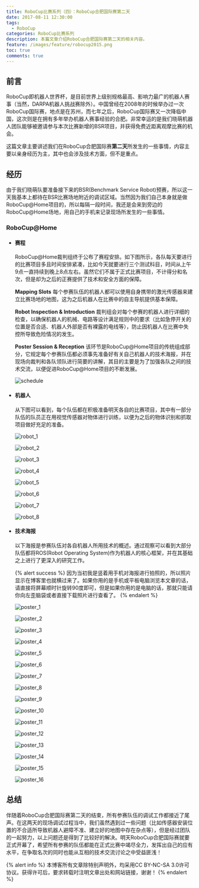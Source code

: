 ```yaml
---
title: RoboCup比赛系列（四）：RoboCup合肥国际赛第二天
date: 2017-08-11 12:30:00
tags:
  - RoboCup
categories: RoboCup比赛系列
description: 本篇文章介绍RoboCup合肥国际赛第二天的相关内容。
feature: /images/feature/robocup2015.png
toc: true
comments: true
---
```


## 前言

RoboCup即机器人世界杯，是目前世界上级别规格最高、影响力最广的机器人赛事（当然，DARPA机器人挑战赛除外）。中国曾经在2008年的时候举办过一次RoboCup国际赛，地点是在苏州，而七年之后，RoboCup国际赛又一次降临中国，这次则是在拥有多年举办机器人赛事经验的合肥。非常幸运的是我们晓萌机器人团队能够被邀请参与本次比赛新增的BSR项目，并获得免费近距离观摩比赛的机会。

这篇文章主要讲述我们在RoboCup合肥国际赛**第二天**所发生的一些事情，内容主要以亲身经历为主，其中也会涉及技术方面，但不是重点。

<!--more-->

## 经历

由于我们晓萌队要准备接下来的BSR(Benchmark Service Robot)预赛，所以这一天我基本上都待在BSR比赛场地附近的调试区域。当然因为我们自己本身就是做RoboCup@Home项目的，所以每隔一段时间，我还是会来到旁边的RoboCup@Home场地，用自己的手机来记录现场所发生的一些事情。

### RoboCup@Home

- #### 赛程

  RoboCup@Home裁判组终于公布了赛程安排。如下图所示，各队每天要进行的比赛项目多且时间安排紧凑，比如今天就要进行三个测试科目，时间从上午9点一直持续到晚上8点左右。虽然它们不属于正式比赛项目，不计得分和名次，但是却为之后的正赛提供了技术和安全方面的保障。

  **Mapping Slots**
  每个参赛队伍的机器人都可以使用自身携带的激光传感器来建立比赛场地的地图，这为之后机器人在比赛中的自主导航提供基本保障。

  **Robot Inspection & Introduction**
  裁判组会对每个参赛的机器人进行详细的检查，以确保机器人的机械、电路等设计满足规则中的要求（比如急停开关的位置是否合适、机器人外部是否有裸露的电线等），防止因机器人在比赛中失控所导致危险情况的发生。

  **Poster Session & Reception**
  该环节是RoboCup@Home项目的传统组成部分，它规定每个参赛队伍都必须事先准备好有关自己机器人的技术海报，并在现场向裁判和各队领队进行简要的讲解，其目的主要是为了加强各队之间的技术交流，以便促进RoboCup@Home项目的不断发展。

  ![schedule](http://media.myyerrol.io/images/hefei/day_2/robocup@home/schedule/schedule.jpg)

- #### 机器人

  从下图可以看到，每个队伍都在积极准备明天各自的比赛项目，其中有一部分队伍的队员正在用视觉传感器对物体进行训练，以便为之后的物体识别和抓取项目做好充足的准备。

  ![robot_1](http://media.myyerrol.io/images/hefei/day_2/robocup@home/robot/robot_1.jpg)

  ![robot_2](http://media.myyerrol.io/images/hefei/day_2/robocup@home/robot/robot_2.jpg)

  ![robot_3](http://media.myyerrol.io/images/hefei/day_2/robocup@home/robot/robot_3.jpg)

  ![robot_4](http://media.myyerrol.io/images/hefei/day_2/robocup@home/robot/robot_4.jpg)

  ![robot_5](http://media.myyerrol.io/images/hefei/day_2/robocup@home/robot/robot_5.jpg)

  ![robot_6](http://media.myyerrol.io/images/hefei/day_2/robocup@home/robot/robot_6.jpg)

  ![robot_7](http://media.myyerrol.io/images/hefei/day_2/robocup@home/robot/robot_7.jpg)

  ![robot_8](http://media.myyerrol.io/images/hefei/day_2/robocup@home/robot/robot_8.jpg)

- #### 技术海报

  以下海报是参赛队伍对各自机器人所用技术的概述。通过观察可以看到大部分队伍都将ROS(Robot Operating System)作为机器人的核心框架，并在其基础之上进行了更深入的研究工作。

  {% alert success %}
  因为当初我是竖着用手机对海报进行拍照的，所以照片显示在博客里也就横过来了。如果你用的是手机或平板电脑浏览本文章的话，请直接将屏幕顺时针旋转90度即可，但是如果你用的是电脑的话，那就只能请你向左歪脑袋或者直接下载照片进行查看了。
  {% endalert %}

  ![poster_1](http://media.myyerrol.io/images/hefei/day_2/robocup@home/poster/poster_1.jpg)

  ![poster_2](http://media.myyerrol.io/images/hefei/day_2/robocup@home/poster/poster_2.jpg)

  ![poster_3](http://media.myyerrol.io/images/hefei/day_2/robocup@home/poster/poster_3.jpg)

  ![poster_4](http://media.myyerrol.io/images/hefei/day_2/robocup@home/poster/poster_4.jpg)

  ![poster_5](http://media.myyerrol.io/images/hefei/day_2/robocup@home/poster/poster_5.jpg)

  ![poster_6](http://media.myyerrol.io/images/hefei/day_2/robocup@home/poster/poster_6.jpg)

  ![poster_7](http://media.myyerrol.io/images/hefei/day_2/robocup@home/poster/poster_7.jpg)

  ![poster_8](http://media.myyerrol.io/images/hefei/day_2/robocup@home/poster/poster_8.jpg)

  ![poster_9](http://media.myyerrol.io/images/hefei/day_2/robocup@home/poster/poster_9.jpg)

  ![poster_10](http://media.myyerrol.io/images/hefei/day_2/robocup@home/poster/poster_10.jpg)

  ![poster_11](http://media.myyerrol.io/images/hefei/day_2/robocup@home/poster/poster_11.jpg)

  ![poster_12](http://media.myyerrol.io/images/hefei/day_2/robocup@home/poster/poster_12.jpg)

  ![poster_13](http://media.myyerrol.io/images/hefei/day_2/robocup@home/poster/poster_13.jpg)

  ![poster_14](http://media.myyerrol.io/images/hefei/day_2/robocup@home/poster/poster_14.jpg)

  ![poster_15](http://media.myyerrol.io/images/hefei/day_2/robocup@home/poster/poster_15.jpg)

  ![poster_16](http://media.myyerrol.io/images/hefei/day_2/robocup@home/poster/poster_16.jpg)

## 总结

伴随着RoboCup合肥国际赛第二天的结束，所有参赛队伍的调试工作都接近了尾声。在这两天的现场调试过程当中，我们虽然遇到过一些问题（比如传感器安装位置的不合适所导致机器人避障不准、建立好的地图中存在杂点等），但是经过团队的一起努力，以上问题还是得到了比较好的解决。明天RoboCup合肥国际赛就要正式开幕了，希望所有参赛的队伍都能在正式比赛中竭尽全力，发挥出自己的应有水平，在争取名次的同时也能从互相的技术交流讨论之中受益匪浅！

{% alert info %}
本博客所有文章除特别声明外，均采用CC BY-NC-SA 3.0许可协议。获得许可后，要求转载时注明文章出处和网站链接，谢谢！
{% endalert %}
